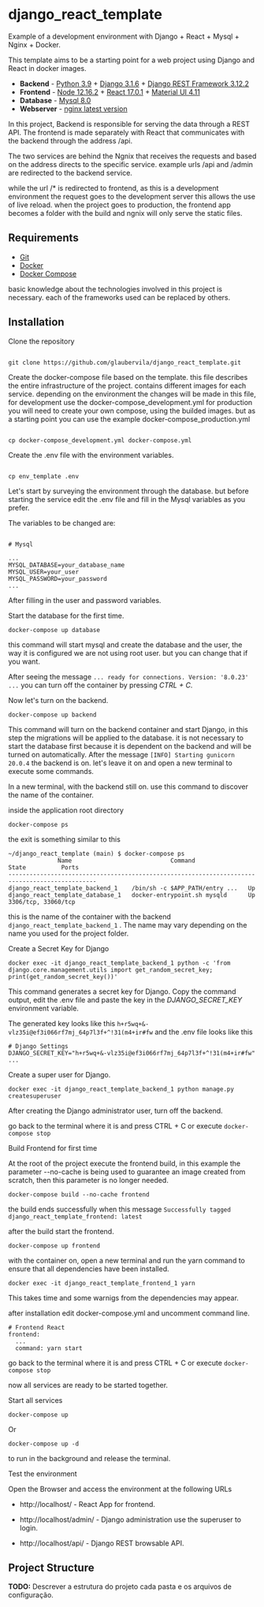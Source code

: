 # django_react_template

Example of a development environment with Django + React + Mysql + Nginx + Docker.

This template aims to be a starting point for a web project using Django and React in docker images.

* **Backend** - [Python 3.9](https://hub.docker.com/_/python) + [Django 3.1.6](https://docs.djangoproject.com/en/3.1/) + [Django REST Framework 3.12.2](https://www.django-rest-framework.org/)
* **Frontend** - [Node 12.16.2](https://hub.docker.com/_/node) + [React 17.0.1](https://pt-br.reactjs.org/) + [Material UI 4.11](https://material-ui.com/)
* **Database** - [Mysql 8.0](https://hub.docker.com/_/mysql)
* **Webserver** - [nginx latest version](https://hub.docker.com/_/nginx)

In this project, Backend is responsible for serving the data through a REST API.
The frontend is made separately with React that communicates with the backend through the address /api.

The two services are behind the Ngnix that receives the requests and based on the address directs to the specific service.
example urls /api and /admin are redirected to the backend service.

while the url /* is redirected to frontend, as this is a development environment the request goes to the development server this allows the use of live reload. when the project goes to production, the frontend app becomes a folder with the build and ngnix will only serve the static files.

## Requirements

* [Git](https://git-scm.com/download/linux)
* [Docker](https://docs.docker.com/engine/install/ubuntu/)
* [Docker Compose](https://docs.docker.com/compose/install/)

basic knowledge about the technologies involved in this project is necessary. each of the frameworks used can be replaced by others.

## Installation

Clone the repository

```shell 

git clone https://github.com/glaubervila/django_react_template.git

``` 

Create the docker-compose file based on the template. this file describes the entire infrastructure of the project. contains different images for each service. depending on the environment the changes will be made in this file, for development use the docker-compose_development.yml for production you will need to create your own compose, using the builded images. but as a starting point you can use the example docker-compose_production.yml

```shell 

cp docker-compose_development.yml docker-compose.yml
```

Create the .env file with the environment variables.

``` shell

cp env_template .env
```

Let's start by surveying the environment through the database. but before starting the service edit the .env file and fill in the Mysql variables as you prefer.

The variables to be changed are:

``` shell

# Mysql

...
MYSQL_DATABASE=your_database_name
MYSQL_USER=your_user
MYSQL_PASSWORD=your_password
...

```

After filling in the user and password variables.

Start the database for the first time.

``` shell
docker-compose up database
```

this command will start mysql and create the database and the user, the way it is configured we are not using root user. but you can change that if you want.

After seeing the message ` ... ready for connections. Version: '8.0.23' ... ` you can turn off the container by pressing *CTRL + C*.

Now let's turn on the backend.

``` shell
docker-compose up backend
```

This command will turn on the backend container and start Django, in this step the migrations will be applied to the database. it is not necessary to start the database first because it is dependent on the backend and will be turned on automatically.
After the message `[INFO] Starting gunicorn 20.0.4` the backend is on. let's leave it on and open a new terminal to execute some commands.

In a new terminal, with the backend still on.
use this command to discover the name of the container.

inside the application root directory

``` shell
docker-compose ps
```

the exit is something similar to this

``` shell
~/django_react_template (main) $ docker-compose ps
              Name                            Command               State          Ports       
-----------------------------------------------------------------------------------------------
django_react_template_backend_1    /bin/sh -c $APP_PATH/entry ...   Up                         
django_react_template_database_1   docker-entrypoint.sh mysqld      Up      3306/tcp, 33060/tcp
```

this is the name of the container with the backend `django_react_template_backend_1` . The name may vary depending on the name you used for the project folder.

Create a Secret Key for Django

``` shell
docker exec -it django_react_template_backend_1 python -c 'from django.core.management.utils import get_random_secret_key; print(get_random_secret_key())'
```

This command generates a secret key for Django.
Copy the command output, edit the .env file and paste the key in the *DJANGO_SECRET_KEY* environment variable. 

The generated key looks like this `h+r5wq+&-vlz35i@ef3i066rf7mj_64p7l3f+^!31(m4+ir#fw` and the .env file looks like this 

``` shell
# Django Settings
DJANGO_SECRET_KEY="h+r5wq+&-vlz35i@ef3i066rf7mj_64p7l3f+^!31(m4+ir#fw"
...
```

Create a super user for Django.

``` shell
docker exec -it django_react_template_backend_1 python manage.py createsuperuser
```

After creating the Django administrator user, turn off the backend.

go back to the terminal where it is and press CTRL + C or execute `docker-compose stop`

Build Frontend for first time

At the root of the project execute the frontend build, in this example the parameter --no-cache is being used to guarantee an image created from scratch, then this parameter is no longer needed.

``` shell
docker-compose build --no-cache frontend
```

the build ends successfully when this message `Successfully tagged django_react_template_frontend: latest`

after the build start the frontend.

``` shell
docker-compose up frontend
```

with the container on, open a new terminal and run the yarn command to ensure that all dependencies have been installed.

``` shell
docker exec -it django_react_template_frontend_1 yarn
```

This takes time and some warnigs from the dependencies may appear.

after installation edit docker-compose.yml and uncomment command line.

``` shell
# Frontend React
frontend:
  ...
  command: yarn start
```

go back to the terminal where it is and press CTRL + C or execute `docker-compose stop`

now all services are ready to be started together.

Start all services

``` shell
docker-compose up
```

Or

``` shell
docker-compose up -d
```

to run in the background and release the terminal.

Test the environment

Open the Browser and access the environment at the following URLs

* http://localhost/ - React App for frontend.

* http://localhost/admin/ - Django administration use the superuser to login.

* http://localhost/api/ - Django REST browsable API.

## Project Structure

**TODO:** Descrever a estrutura do projeto cada pasta e os arquivos de configuração.

